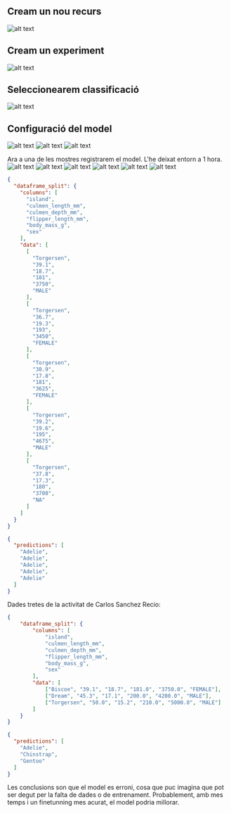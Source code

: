 ## Cream un nou recurs
![alt text](image-4.png)

## Cream un experiment
![alt text](image.png)


## Seleccionearem classificació
![alt text](image-1.png)

## Configuració del model
![alt text](image-5.png)
![alt text](image-6.png)
![alt text](image-7.png)

Ara a una de les mostres registrarem el model. L'he deixat entorn a 1 hora.
![alt text](image-8.png)
![alt text](image-9.png)
![alt text](image-10.png)
![alt text](image-11.png)
![alt text](image-12.png)
![alt text](image-13.png)

```json
{
  "dataframe_split": {
    "columns": [
      "island",
      "culmen_length_mm",
      "culmen_depth_mm",
      "flipper_length_mm",
      "body_mass_g",
      "sex"
    ],
    "data": [
      [
        "Torgersen",
        "39.1",
        "18.7",
        "181",
        "3750",
        "MALE"
      ],
      [
        "Torgersen",
        "36.7",
        "19.3",
        "193",
        "3450",
        "FEMALE"
      ],
      [
        "Torgersen",
        "38.9",
        "17.8",
        "181",
        "3625",
        "FEMALE"
      ],
      [
        "Torgersen",
        "39.2",
        "19.6",
        "195",
        "4675",
        "MALE"
      ],
      [
        "Torgersen",
        "37.8",
        "17.3",
        "180",
        "3700",
        "NA"
      ]
    ]
  }
}
```

```json
{
  "predictions": [
    "Adelie",
    "Adelie",
    "Adelie",
    "Adelie",
    "Adelie"
  ]
}
```

Dades tretes de la activitat de Carlos Sanchez Recio:

```json
{
	"dataframe_split": {
		"columns": [
			"island",
			"culmen_length_mm",
			"culmen_depth_mm",
			"flipper_length_mm",
			"body_mass_g",
			"sex"
		],
		"data": [
			["Biscoe", "39.1", "18.7", "181.0", "3750.0", "FEMALE"],
			["Dream", "45.3", "17.1", "200.0", "4200.0", "MALE"],
			["Torgersen", "50.0", "15.2", "210.0", "5000.0", "MALE"]
		]
	}
}
```

```json
{
  "predictions": [
    "Adelie",
    "Chinstrap",
    "Gentoo"
  ]
}
```

Les conclusions son que el model es erroni, cosa que puc imagina que pot ser degut per la falta de dades o de entrenament. Probablement, amb mes temps i un finetunning mes acurat, el model podria millorar.
